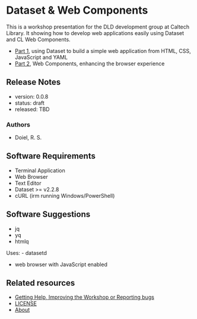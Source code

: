 

# Dataset & Web Components

This is a workshop presentation for the DLD development group at Caltech Library. It showing how to develop web applications easily using Dataset and CL Web Components.

- [Part 1](presentation1.md), using Dataset to build a simple web application from HTML, CSS, JavaScript and YAML
- [Part 2](presentation2.md), Web Components, enhancing the browser experience

## Release Notes

- version: 0.0.8
- status: draft
- released: TBD

### Authors

- Doiel, R. S.

## Software Requirements

- Terminal Application
- Web Browser
- Text Editor
- Dataset &gt;&#x3D; v2.2.8
- cURL (irm running Windows/PowerShell)

## Software Suggestions

- jq
- yq
- htmlq

Uses: - datasetd
- web browser with JavaScript enabled

## Related resources

- [Getting Help, Improving the Workshop or Reporting bugs](https://github.com/caltechlibrary/t2t3_dataset_web_apps/issues)
- [LICENSE](https://caltechlibrary.github.io/t2t3_dataset_web_apps/LICENSE)
- [About](about.md)

